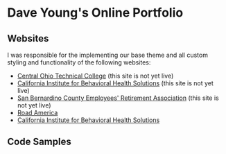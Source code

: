 <h1>Dave Young's Online Portfolio</h1>

<h2>Websites</h2>

<p>I was responsible for the implementing our base theme and all custom styling and functionality of the following websites:</p>

<ul>
<li><a href="http://live-cotc2020.pantheonsite.io/">Central Ohio Technical College</a> (this site is not yet live)</li>
<li><a href="http://live-cibhs-2020.pantheonsite.io/">California Institute for Behavioral Health Solutions</a> (this site is not yet live)</li>
<li><a href="https://live-sbcera.pantheonsite.io/">San Bernardino County Employees' Retirement Association</a> (this site is not yet live)</li>
<li><a href="https://www.roadamerica.com/">Road America</a></li>
<li><a href="http://live-cibhs-2020.pantheonsite.io/">California Institute for Behavioral Health Solutions</a></li>
</ul>

<h2>Code Samples</h2>
